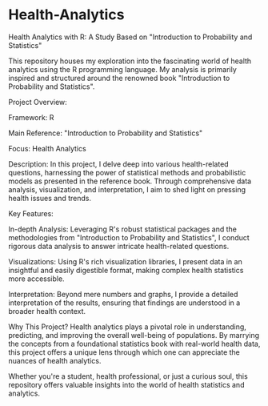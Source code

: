 # Health-Analytics
Health Analytics with R: A Study Based on "Introduction to Probability and Statistics"

This repository houses my exploration into the fascinating world of health analytics using the R programming language. My analysis is primarily inspired and structured around the renowned book "Introduction to Probability and Statistics".

Project Overview:

Framework: R

Main Reference: "Introduction to Probability and Statistics"

Focus: Health Analytics

Description:
In this project, I delve deep into various health-related questions, harnessing the power of statistical methods and probabilistic models as presented in the reference book. Through comprehensive data analysis, visualization, and interpretation, I aim to shed light on pressing health issues and trends.

Key Features:

In-depth Analysis: Leveraging R's robust statistical packages and the methodologies from "Introduction to Probability and Statistics", I conduct rigorous data analysis to answer intricate health-related questions.

Visualizations: Using R's rich visualization libraries, I present data in an insightful and easily digestible format, making complex health statistics more accessible.

Interpretation: Beyond mere numbers and graphs, I provide a detailed interpretation of the results, ensuring that findings are understood in a broader health context.

Why This Project?
Health analytics plays a pivotal role in understanding, predicting, and improving the overall well-being of populations. By marrying the concepts from a foundational statistics book with real-world health data, this project offers a unique lens through which one can appreciate the nuances of health analytics.

Whether you're a student, health professional, or just a curious soul, this repository offers valuable insights into the world of health statistics and analytics.
